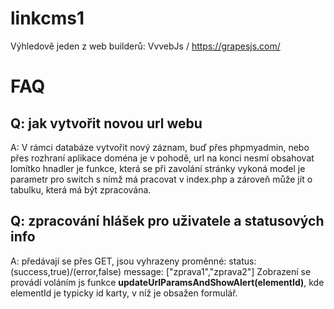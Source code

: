 # linkcms1

Výhledově jeden z web builderů: VvvebJs / https://grapesjs.com/

# FAQ
## Q: jak vytvořit novou url webu
A: V rámci databáze vytvořit nový záznam, buď přes phpmyadmin, nebo přes rozhraní aplikace
doména je v pohodě, url na konci nesmí obsahovat lomítko
hnadler je funkce, která se při zavolání stránky vykoná
model je parametr pro switch s nímž má pracovat v index.php a zároveň může jít o tabulku,
která má být zpracována.

## Q: zpracování hlášek pro uživatele a statusových info
A: předávají se přes GET, jsou vyhrazeny proměnné:
status: (success,true)/(error,false)
message: ["zprava1","zprava2"]
Zobrazení se provádí voláním js funkce **updateUrlParamsAndShowAlert(elementId)**, kde elementId je typicky id
karty, v níž je obsažen formulář. 